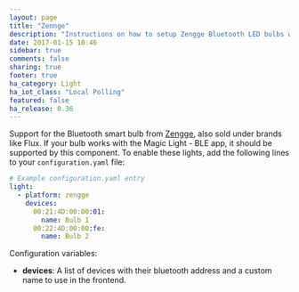 ```yaml
---
layout: page
title: "Zennge"
description: "Instructions on how to setup Zengge Bluetooth LED bulbs within Home Assistant."
date: 2017-01-15 10:46
sidebar: true
comments: false
sharing: true
footer: true
ha_category: Light
ha_iot_class: "Local Polling"
featured: false
ha_release: 0.36
---
```


Support for the Bluetooth smart bulb from [Zengge](http://www.enledcontroller.com/), also sold under brands like Flux. If your bulb works with the Magic Light - BLE app, it should be supported by this component. To enable these lights, add the following lines to your `configuration.yaml` file:

```yaml
# Example configuration.yaml entry
light:
  - platform: zengge
    devices:
      00:21:4D:00:00:01:
        name: Bulb 1
      00:22:4D:00:00:fe:
        name: Bulb 2
```

Configuration variables:

- **devices**: A list of devices with their bluetooth address and a custom name to use in the frontend.
